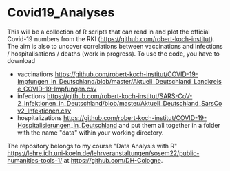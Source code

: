 # Covid19_Analyses

This will be a collection of R scripts that can read in and plot the official Covid-19 numbers from the RKI (https://github.com/robert-koch-institut). The aim is also to uncover correlations between vaccinations and infections / hospitalisations / deaths (work in progress). To use the code, you have to download
- vaccinations https://github.com/robert-koch-institut/COVID-19-Impfungen_in_Deutschland/blob/master/Aktuell_Deutschland_Landkreise_COVID-19-Impfungen.csv
- infections https://github.com/robert-koch-institut/SARS-CoV-2_Infektionen_in_Deutschland/blob/master/Aktuell_Deutschland_SarsCov2_Infektionen.csv
- hospitalizations https://github.com/robert-koch-institut/COVID-19-Hospitalisierungen_in_Deutschland
and put them all together in a folder with the name "data" within your working directory.

The repository belongs to my course "Data Analysis with R" https://lehre.idh.uni-koeln.de/lehrveranstaltungen/sosem22/public-humanities-tools-1/ at https://github.com/DH-Cologne.
